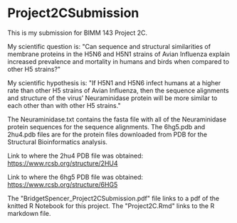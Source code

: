 # Project2CSubmission
This is my submission for BIMM 143 Project 2C. 

My scientific question is: 
"Can sequence and structural similarities of membrane proteins in the H5N6 and H5N1 strains of Avian Influenza explain increased prevalence and mortality in humans and birds when compared to other H5 strains?"

My scientific hypothesis is:
"If H5N1 and H5N6 infect humans at a higher rate than other H5 strains of Avian Influenza, then the sequence alignments and structure of the virus’ Neuraminidase protein will be more similar to each other than with other H5 strains."


The Neuraminidase.txt contains the fasta file with all of the Neuraminidase protein sequences for the sequence alignments. The 6hg5.pdb and 2hu4.pdb files are for the protein files downloaded from PDB for the Structural Bioinformatics analysis. 

Link to where the 2hu4 PDB file was obtained: https://www.rcsb.org/structure/2HU4 

Link to where the 6hg5 PDB file was obtained: https://www.rcsb.org/structure/6HG5 

The "BridgetSpencer_Project2CSubmission.pdf" file links to a pdf of the knitted R Notebook for this project. The "Project2C.Rmd" links to the R markdown file. 
